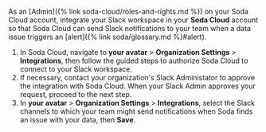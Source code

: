 As an [Admin]({% link soda-cloud/roles-and-rights.md %}) on your Soda Cloud account, integrate your Slack workspace in your **Soda Cloud** account so that Soda Cloud can send Slack notifications to your team when a data issue triggers an [alert]({% link soda/glossary.md %}#alert).

1. In Soda Cloud, navigate to **your avatar** > **Organization Settings** > **Integrations**, then follow the guided steps to authorize Soda Cloud to connect to your Slack workspace.
2. If necessary, contact your organization's Slack Administator to approve the integration with Soda Cloud. When your Slack Admin approves your request, proceed to the next step.
3. In **your avatar** > **Organization Settings** > **Integrations**, select the Slack channels to which your team might send notifications when Soda finds an issue with your data, then **Save**.
